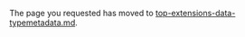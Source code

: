 
 The page you requested has moved to [top-extensions-data-typemetadata.md](top-extensions-data-typemetadata.md).
